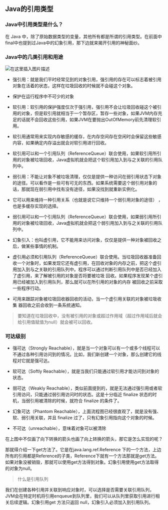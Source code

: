 ## Java的引用类型

### Java中引用类型是什么？

在 Java 中，除了原始数据类型的变量，其他所有都是所谓的引用类型。在前面中final中也提到过Java中的幻象引用，那下边就来揭开引用的神秘面纱。

### Java中的几类引用和用途

![在这里插入图片描述](https://img-blog.csdnimg.cn/20190401134545844.png?x-oss-process=image/watermark,type_ZmFuZ3poZW5naGVpdGk,shadow_10,text_aHR0cHM6Ly9ibG9nLmNzZG4ubmV0L3FxXzQyNjA1OTY4,size_16,color_FFFFFF,t_70)

* 强引用：就是我们平时经常见到的对象引用，强引用的存在可以标志着被引用对象在活着的状态，这样在垃圾回收的时候就不会碰这个对象。

 *  保护在运行程序中不可少的对象

* 软引用：软引用的保护强度仅次于强引用，强引用不会让垃圾回收碰这个被引用的对象，但是软引用就相当于一个暂存区，暂存一些对象，如果JVM内存充足的话就不会回收这些引用，如果JVM在要抛出OutOfMemory前先清理软引用。

 *  软引用通常用来实现内存敏感的缓存，在内存空间存在空闲时会保留这些敏感内容，如果确定内存溢出就会对软引用进行回收。
 *  软引用可以和一个引用队列（ReferenceQueue）联合使用，如果软引用所引用的对象被垃圾回收，Java虚拟机就会把这个软引用加入到与之关联的引用队列中。

* 弱引用：不能让对象不被垃圾清理，仅仅是提供一种访问在弱引用状态下对象的途径。可以看作是一些可有可无的东西。如果系统需要这个弱引用对象的话，那就现在弱引用中找有没有途径，如果没找到就重新实例化。

 * 它可以用来维持一种引用关系（也就是说它只维持一个弱引用对象的途径） ，也是多缓存实现的选择。 
 * 弱引用可以和一个引用队列（ReferenceQueue）联合使用，如果弱引用所引用的对象被垃圾回收，Java虚拟机就会把这个弱引用加入到与之关联的引用队列中。

* 幻象引入：也叫虚引用，它不能用来访问对象，仅仅是提供一种对象被回收之后，做某些事情的机制。
 * 虚引用必须和引用队列（ReferenceQueue）联合使用。当垃圾回收器准备回收一个对象时，如果发现它还有虚引用，在回收对象的内存之前，把这个虚引用加入到与之关联的引用队列中。程序可以通过判断引用队列中是否已经加入了虚引用，来了解被引用的对象是否将要被垃圾
 回收。如果程序发现某个虚引用已经被加入到引用队列，那么就可以在所引用的对象的内存
 被回收之前采取一些程序行动。

 * 可用来跟踪对象被垃圾回收器回收的活动，当一个虚引用关联的对象被垃圾收集
器回收之前会收到一条系统通知。 

> 要知道在垃圾回收中，没有被引用的对象或超过作用域（超过作用域后就会给引用值赋值为null）就会被可以回收。

### 可达级别
* 强可达（Strongly Reachable），就是当一个对象可以有一个或多个线程可以不通过各种引用访问到的情况。比如，我们新创建一个对象，那么创建它的线程对它就是强可达。

* 软可达（Softly Reachable），就是当我们只能通过软引用才能访问到对象的状态。

* 弱可达（Weakly Reachable），类似前面提到的，就是无法通过强引用或者软引用访问，只能通过弱引用访问时的状态。这是十分临近 finalize 状态的时机，当弱引用被清除的时候，就符合 finalize 的条件了。

* 幻象可达（Phantom Reachable），上面流程图已经很直观了，就是没有强、软、弱引用关联，并且 finalize 过了，只有幻象引用指向这个对象的时候。

* 不可达（unreachable），意味着对象可以被清除

在上图中不仅画了向下转换的箭头也画了向上转换的箭头，那它是怎么实现的呢？

那就得介绍一下get方法了。它是在java.lang.ref.Reference 下的一个方法，上边所有的引用都是Reference的子类，Reference下就有一个方法那就是get方法。如果对象没被销毁，那就可以使用get方法得到对象。幻象引用使用get方法取得的对象为null。

> 什么是引用队列

我们在创建各种引用并关联到响应对象时，可以选择是否需要关联引用队列，JVM会在特定时机将引用enqueue到队列里，我们可以从队列里获取引用进行相关后续逻辑。幻象引用get 方法只返回 null，幻象引入必须加入到引用队列。
